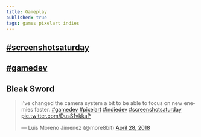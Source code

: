 ```yaml
---
title: Gameplay
published: true
tags: games pixelart indies
---
```

## [ #screenshotsaturday ](https://twitter.com/hashtag/screenshotsaturday?src=hash)

## [#gamedev ](https://twitter.com/hashtag/gamedev?src=hash)


## Bleak Sword 
<blockquote class="twitter-tweet" data-lang="en"><p lang="en" dir="ltr">I&#39;ve changed the camera system a bit to be able to focus on new enemies faster. <a href="https://twitter.com/hashtag/gamedev?src=hash&amp;ref_src=twsrc%5Etfw">#gamedev</a> <a href="https://twitter.com/hashtag/pixelart?src=hash&amp;ref_src=twsrc%5Etfw">#pixelart</a> <a href="https://twitter.com/hashtag/indiedev?src=hash&amp;ref_src=twsrc%5Etfw">#indiedev</a> <a href="https://twitter.com/hashtag/screenshotsaturday?src=hash&amp;ref_src=twsrc%5Etfw">#screenshotsaturday</a> <a href="https://t.co/DusS1vkkaP">pic.twitter.com/DusS1vkkaP</a></p>&mdash; Luis Moreno Jimenez (@more8bit) <a href="https://twitter.com/more8bit/status/990314804152815618?ref_src=twsrc%5Etfw">April 28, 2018</a></blockquote>
<script async src="https://platform.twitter.com/widgets.js" charset="utf-8"></script>

